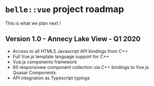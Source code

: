 # `belle::vue` project roadmap
This is what we plan next !

## Version 1.0 - Annecy Lake View - Q1 2020

  * Access to all HTML5 Javascript API bindings from C++ 
  * Full Vue.js template language support for C++
  * Vue.js components framework
  * 60 responsivew component collection via C++ bindings to Vue.js Quasar Components.
  * API integration as Typescript typings


